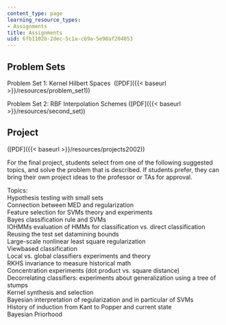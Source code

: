 ```yaml
---
content_type: page
learning_resource_types:
- Assignments
title: Assignments
uid: 6fb1102b-2dec-5c1a-c69a-5e98af204053
---
```


Problem Sets
------------

Problem Set 1: Kernel Hilbert Spaces  ([PDF]({{< baseurl >}}/resources/problem_set1))

Problem Set 2: RBF Interpolation Schemes ([PDF]({{< baseurl >}}/resources/second_set))

Project
-------

([PDF]({{< baseurl >}}/resources/projects2002))

For the final project, students select from one of the following suggested topics, and solve the problem that is described. If students prefer, they can bring their own project ideas to the professor or TAs for approval.

Topics:  
Hypothesis testing with small sets  
Connection between MED and regularization  
Feature selection for SVMs theory and experiments  
Bayes classification rule and SVMs  
IOHMMs evaluation of HMMs for classification vs. direct classification  
Reusing the test set datamining bounds  
Large-scale nonlinear least square regularization  
Viewbased classification  
Local vs. global classifiers experiments and theory  
RKHS invariance to measure historical math  
Concentration experiments (dot product vs. square distance)  
Decorrelating classifiers: experiments about generalization using a tree of stumps  
Kernel synthesis and selection  
Bayesian interpretation of regularization and in particular of SVMs  
History of induction from Kant to Popper and current state  
Bayesian Priorhood